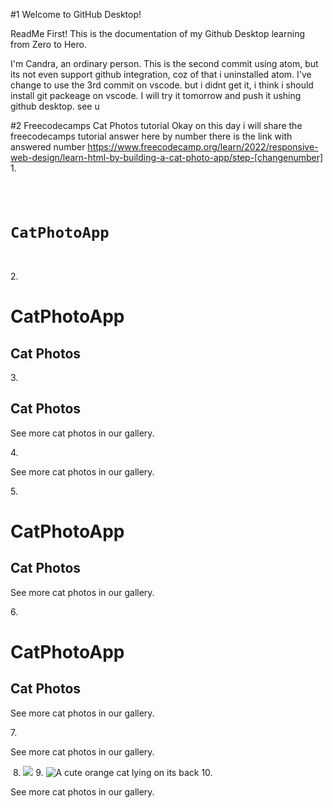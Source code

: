 #1 Welcome to GitHub Desktop!

ReadMe First!
This is the documentation of my Github Desktop learning from Zero to Hero.

I'm Candra, an ordinary person.
This is the second commit using atom, but its not even support github integration, coz of that i uninstalled atom.
I've change to use the 3rd commit on vscode. but i didnt get it, i think i should install git packeage on vscode. I will try it tomorrow and push it ushing github desktop. see u

#2 Freecodecamps Cat Photos tutorial
Okay on this day i will share the freecodecamps tutorial answer here by number
there is the link with answered number https://www.freecodecamp.org/learn/2022/responsive-web-design/learn-html-by-building-a-cat-photo-app/step-[changenumber]
1.
<p><code>
    <h1>CatPhotoApp</h1>
<p></code>
2.
    <h1>CatPhotoApp</h1>
    <h2>Cat Photos</h2>
3.
    <h2>Cat Photos</h2>
    <p>See more cat photos in our gallery.</p>
4.
    <!-- TODO: Add link to cat photos -->
    <p>See more cat photos in our gallery.</p>
5.
  <main>
    <h1>CatPhotoApp</h1>
    <h2>Cat Photos</h2>
    <!-- TODO: Add link to cat photos -->
    <p>See more cat photos in our gallery.</p>
  </main> 
6.
    <main>
      <h1>CatPhotoApp</h1>
      <h2>Cat Photos</h2>
      <!-- TODO: Add link to cat photos -->
      <p>See more cat photos in our gallery.</p>
    </main>
7.
      <p>See more cat photos in our gallery.</p>
      <img>
8.
      <img src="https://cdn.freecodecamp.org/curriculum/cat-photo-app/relaxing-cat.jpg">
9.
      <img src="https://cdn.freecodecamp.org/curriculum/cat-photo-app/relaxing-cat.jpg" alt="A cute orange cat lying on its back">
10. 
      <p>See more cat photos in our gallery.</p>
      <a href="https://freecatphotoapp.com"></a>

